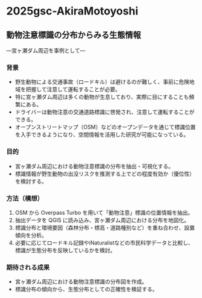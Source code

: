 # 2025gsc-AkiraMotoyoshi
## 動物注意標識の分布からみる生態情報
―宮ヶ瀬ダム周辺を事例として―

### 背景
- 野生動物による交通事故（ロードキル）は避けるのが難しく、事前に危険地域を把握して注意して運転することが必要。
- 特に宮ヶ瀬ダム周辺は多くの動物が生息しており、実際に目にすることも頻繁にある。
- ドライバーは動物注意の交通道路標識に啓発され、注意して運転することができる。  
- オープンストリートマップ（OSM）などのオープンデータを通じて標識位置を入手できるようになり、空間情報を活用した研究が可能になっている。  

### 目的
- 宮ヶ瀬ダム周辺における動物注意標識の分布を抽出・可視化する。  
- 標識情報が野生動物の出没リスクを推測する上でどの程度有効か（優位性）を検討する。  

### 方法（構想）
1. OSM から Overpass Turbo を用いて「動物注意」標識の位置情報を抽出。  
2. 抽出データを QGIS に読み込み、宮ヶ瀬ダム周辺における分布を地図化。  
3. 標識分布と環境要因（森林分布・標高・道路種別など）を重ね合わせ、設置傾向を分析。  
4. 必要に応じてロードキル記録やiNaturalistなどの市民科学データと比較し、標識が生態分布を反映しているかを検討。  

### 期待される成果
- 宮ヶ瀬ダム周辺における動物注意標識の分布図を作成。  
- 標識分布の傾向から、生態分布としての正確性を検証する。  